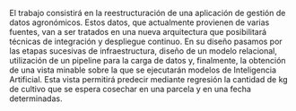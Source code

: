 El trabajo consistirá en la reestructuración de una aplicación de gestión de datos agronómicos. Estos datos, que actualmente provienen de varias fuentes, van a ser tratados en una nueva arquitectura que posibilitará técnicas de integración y despliegue continuo. En su diseño pasamos por las etapas sucesivas de infraestructura, diseño de un modelo relacional, utilización de un pipeline para la carga de datos y, finalmente, la obtención de una vista minable sobre la que se ejecutarán modelos de Inteligencia Artificial. Esta vista permitirá predecir mediante regresión la cantidad de kg de cultivo que se espera cosechar en una parcela y en una fecha determinadas.


